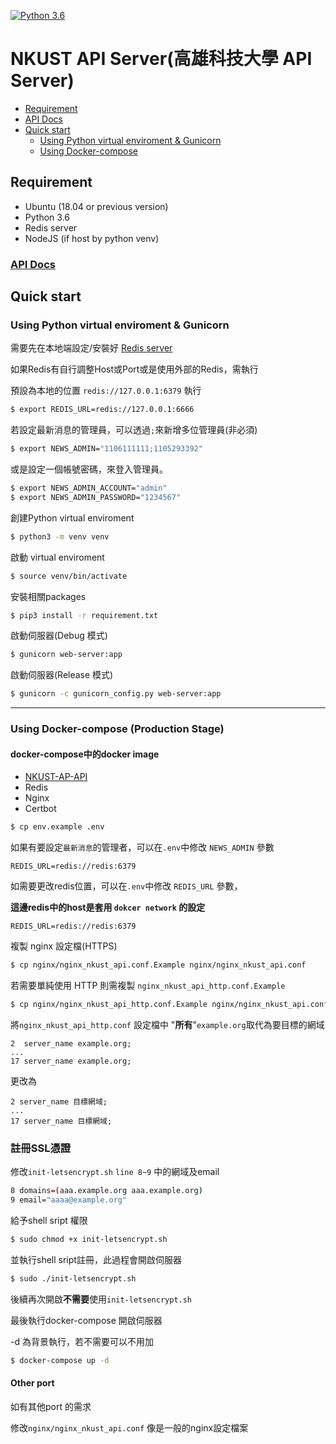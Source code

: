 [![Python 3.6](https://img.shields.io/badge/python-3.6-blue.svg)](https://www.python.org/downloads/release/python-360/)


 NKUST API Server(高雄科技大學 API Server)
==========
* [Requirement](#requirement)
* [API Docs](#api-docs)
* [Quick start](#quick-start)
   * [Using Python virtual enviroment & Gunicorn](#using-python-virtual-enviroment-&-gunicorn)
   * [Using Docker-compose](#using-docker-compose)
     

Requirement
---
- Ubuntu (18.04 or previous version)
- Python 3.6
- Redis server
- NodeJS (if host by python venv)

### [API Docs](https://github.com/NKUST-ITC/NKUST-AP-API/tree/gh-pages/docs)



Quick start
---
### Using Python virtual enviroment & Gunicorn

需要先在本地端設定/安裝好 [Redis server](https://redis.io/)

如果Redis有自行調整Host或Port或是使用外部的Redis，需執行

預設為本地的位置 `redis://127.0.0.1:6379` 執行

```bash
$ export REDIS_URL=redis://127.0.0.1:6666
```

若設定最新消息的管理員，可以透過`;`來新增多位管理員(非必須)

```bash
$ export NEWS_ADMIN="1106111111;1105293392"
```

或是設定一個帳號密碼，來登入管理員。

```bash
$ export NEWS_ADMIN_ACCOUNT="admin"
$ export NEWS_ADMIN_PASSWORD="1234567"
```

創建Python virtual enviroment

```bash
$ python3 -m venv venv
```

啟動 virtual enviroment

```bash
$ source venv/bin/activate
```

安裝相關packages

```bash
$ pip3 install -r requirement.txt
```

啟動伺服器(Debug 模式)

```bash
$ gunicorn web-server:app
```

啟動伺服器(Release 模式)

```bash
$ gunicorn -c gunicorn_config.py web-server:app
```

---



### Using Docker-compose (Production Stage)

#### docker-compose中的docker image

* [NKUST-AP-API](https://cloud.docker.com/u/nkustitc/repository/docker/nkustitc/nkust-ap-api/general)
* Redis
* Nginx
* Certbot



```bash
$ cp env.example .env
```

如果有要設定`最新消息`的管理者，可以在`.env`中修改 `NEWS_ADMIN` 參數

```
REDIS_URL=redis://redis:6379
```

如需要更改redis位置，可以在`.env`中修改 `REDIS_URL` 參數，

**這邊redis中的host是套用 `dokcer network` 的設定**

```
REDIS_URL=redis://redis:6379
```

複製 nginx 設定檔(HTTPS)

```bash
$ cp nginx/nginx_nkust_api.conf.Example nginx/nginx_nkust_api.conf
```

若需要單純使用 HTTP 則需複製 `nginx_nkust_api_http.conf.Example`

```bash
$ cp nginx/nginx_nkust_api_http.conf.Example nginx/nginx_nkust_api.conf
```

將`nginx_nkust_api_http.conf` 設定檔中 "**所有**"`example.org`取代為要目標的網域

```
2  server_name example.org;
...
17 server_name example.org;
```
更改為
```
2 server_name 目標網域;
...
17 server_name 目標網域;
```

### 註冊SSL憑證

修改`init-letsencrypt.sh` `line 8~9` 中的網域及email

```bash
8 domains=(aaa.example.org aaa.example.org)
9 email="aaaa@example.org" 
```

給予shell sript 權限

```bash
$ sudo chmod +x init-letsencrypt.sh
```

並執行shell sript註冊，此過程會開啟伺服器

```bash
$ sudo ./init-letsencrypt.sh
```

後續再次開啟**不需要**使用`init-letsencrypt.sh` 

最後執行docker-compose 開啟伺服器

-d 為背景執行，若不需要可以不用加

```bash
$ docker-compose up -d 
```

#### Other port 

如有其他port 的需求

修改`nginx/nginx_nkust_api.conf` 像是一般的nginx設定檔案